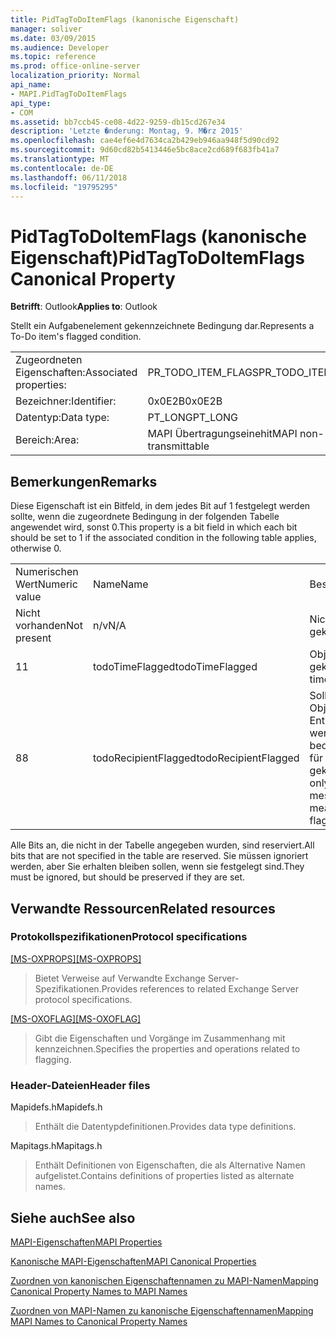 ```yaml
---
title: PidTagToDoItemFlags (kanonische Eigenschaft)
manager: soliver
ms.date: 03/09/2015
ms.audience: Developer
ms.topic: reference
ms.prod: office-online-server
localization_priority: Normal
api_name:
- MAPI.PidTagToDoItemFlags
api_type:
- COM
ms.assetid: bb7ccb45-ce08-4d22-9259-db15cd267e34
description: 'Letzte �nderung: Montag, 9. M�rz 2015'
ms.openlocfilehash: cae4ef6e4d7634ca2b429eb946aa948f5d90cd92
ms.sourcegitcommit: 9d60cd82b5413446e5bc8ace2cd689f683fb41a7
ms.translationtype: MT
ms.contentlocale: de-DE
ms.lasthandoff: 06/11/2018
ms.locfileid: "19795295"
---
```

# <a name="pidtagtodoitemflags-canonical-property"></a><span data-ttu-id="856a0-103">PidTagToDoItemFlags (kanonische Eigenschaft)</span><span class="sxs-lookup"><span data-stu-id="856a0-103">PidTagToDoItemFlags Canonical Property</span></span>

  
  
<span data-ttu-id="856a0-104">**Betrifft**: Outlook</span><span class="sxs-lookup"><span data-stu-id="856a0-104">**Applies to**: Outlook</span></span> 
  
<span data-ttu-id="856a0-105">Stellt ein Aufgabenelement gekennzeichnete Bedingung dar.</span><span class="sxs-lookup"><span data-stu-id="856a0-105">Represents a To-Do item's flagged condition.</span></span>
  
|||
|:-----|:-----|
|<span data-ttu-id="856a0-106">Zugeordneten Eigenschaften:</span><span class="sxs-lookup"><span data-stu-id="856a0-106">Associated properties:</span></span>  <br/> |<span data-ttu-id="856a0-107">PR_TODO_ITEM_FLAGS</span><span class="sxs-lookup"><span data-stu-id="856a0-107">PR_TODO_ITEM_FLAGS</span></span>  <br/> |
|<span data-ttu-id="856a0-108">Bezeichner:</span><span class="sxs-lookup"><span data-stu-id="856a0-108">Identifier:</span></span>  <br/> |<span data-ttu-id="856a0-109">0x0E2B</span><span class="sxs-lookup"><span data-stu-id="856a0-109">0x0E2B</span></span>  <br/> |
|<span data-ttu-id="856a0-110">Datentyp:</span><span class="sxs-lookup"><span data-stu-id="856a0-110">Data type:</span></span>  <br/> |<span data-ttu-id="856a0-111">PT_LONG</span><span class="sxs-lookup"><span data-stu-id="856a0-111">PT_LONG</span></span>  <br/> |
|<span data-ttu-id="856a0-112">Bereich:</span><span class="sxs-lookup"><span data-stu-id="856a0-112">Area:</span></span>  <br/> |<span data-ttu-id="856a0-113">MAPI Übertragungseinehit</span><span class="sxs-lookup"><span data-stu-id="856a0-113">MAPI non-transmittable</span></span>  <br/> |
   
## <a name="remarks"></a><span data-ttu-id="856a0-114">Bemerkungen</span><span class="sxs-lookup"><span data-stu-id="856a0-114">Remarks</span></span>

<span data-ttu-id="856a0-115">Diese Eigenschaft ist ein Bitfeld, in dem jedes Bit auf 1 festgelegt werden sollte, wenn die zugeordnete Bedingung in der folgenden Tabelle angewendet wird, sonst 0.</span><span class="sxs-lookup"><span data-stu-id="856a0-115">This property is a bit field in which each bit should be set to 1 if the associated condition in the following table applies, otherwise 0.</span></span>
  
||||
|:-----|:-----|:-----|
|<span data-ttu-id="856a0-116">Numerischen Wert</span><span class="sxs-lookup"><span data-stu-id="856a0-116">Numeric value</span></span>  <br/> |<span data-ttu-id="856a0-117">Name</span><span class="sxs-lookup"><span data-stu-id="856a0-117">Name</span></span>  <br/> |<span data-ttu-id="856a0-118">Beschreibung</span><span class="sxs-lookup"><span data-stu-id="856a0-118">Description</span></span>  <br/> |
|<span data-ttu-id="856a0-119">Nicht vorhanden</span><span class="sxs-lookup"><span data-stu-id="856a0-119">Not present</span></span>  <br/> |<span data-ttu-id="856a0-120">n/v</span><span class="sxs-lookup"><span data-stu-id="856a0-120">N/A</span></span>  <br/> |<span data-ttu-id="856a0-121">Nicht gekennzeichnet</span><span class="sxs-lookup"><span data-stu-id="856a0-121">Unflagged</span></span>  <br/> |
|<span data-ttu-id="856a0-122">1</span><span class="sxs-lookup"><span data-stu-id="856a0-122">1</span></span>  <br/> |<span data-ttu-id="856a0-123">todoTimeFlagged</span><span class="sxs-lookup"><span data-stu-id="856a0-123">todoTimeFlagged</span></span>  <br/> |<span data-ttu-id="856a0-124">Objekt ist Zeit gekennzeichnet</span><span class="sxs-lookup"><span data-stu-id="856a0-124">Object is time flagged</span></span>  <br/> |
|<span data-ttu-id="856a0-125">8</span><span class="sxs-lookup"><span data-stu-id="856a0-125">8</span></span>  <br/> |<span data-ttu-id="856a0-126">todoRecipientFlagged</span><span class="sxs-lookup"><span data-stu-id="856a0-126">todoRecipientFlagged</span></span>  <br/> |<span data-ttu-id="856a0-127">Sollte nur auf einem Objekt "Message" Entwurf festgelegt werden, und das bedeutet, dass das Objekt für die Empfänger gekennzeichnet ist.</span><span class="sxs-lookup"><span data-stu-id="856a0-127">Should only be set on a draft message object, and it means that the object is flagged for recipients.</span></span>  <br/> |
   
<span data-ttu-id="856a0-128">Alle Bits an, die nicht in der Tabelle angegeben wurden, sind reserviert.</span><span class="sxs-lookup"><span data-stu-id="856a0-128">All bits that are not specified in the table are reserved.</span></span> <span data-ttu-id="856a0-129">Sie müssen ignoriert werden, aber Sie erhalten bleiben sollen, wenn sie festgelegt sind.</span><span class="sxs-lookup"><span data-stu-id="856a0-129">They must be ignored, but should be preserved if they are set.</span></span>
  
## <a name="related-resources"></a><span data-ttu-id="856a0-130">Verwandte Ressourcen</span><span class="sxs-lookup"><span data-stu-id="856a0-130">Related resources</span></span>

### <a name="protocol-specifications"></a><span data-ttu-id="856a0-131">Protokollspezifikationen</span><span class="sxs-lookup"><span data-stu-id="856a0-131">Protocol specifications</span></span>

<span data-ttu-id="856a0-132">[[MS-OXPROPS]](http://msdn.microsoft.com/library/f6ab1613-aefe-447d-a49c-18217230b148%28Office.15%29.aspx)</span><span class="sxs-lookup"><span data-stu-id="856a0-132">[[MS-OXPROPS]](http://msdn.microsoft.com/library/f6ab1613-aefe-447d-a49c-18217230b148%28Office.15%29.aspx)</span></span>
  
> <span data-ttu-id="856a0-133">Bietet Verweise auf Verwandte Exchange Server-Spezifikationen.</span><span class="sxs-lookup"><span data-stu-id="856a0-133">Provides references to related Exchange Server protocol specifications.</span></span>
    
<span data-ttu-id="856a0-134">[[MS-OXOFLAG]](http://msdn.microsoft.com/library/f1e50be4-ed30-4c2a-b5cb-8ff3aaaf9b91%28Office.15%29.aspx)</span><span class="sxs-lookup"><span data-stu-id="856a0-134">[[MS-OXOFLAG]](http://msdn.microsoft.com/library/f1e50be4-ed30-4c2a-b5cb-8ff3aaaf9b91%28Office.15%29.aspx)</span></span>
  
> <span data-ttu-id="856a0-135">Gibt die Eigenschaften und Vorgänge im Zusammenhang mit kennzeichnen.</span><span class="sxs-lookup"><span data-stu-id="856a0-135">Specifies the properties and operations related to flagging.</span></span>
    
### <a name="header-files"></a><span data-ttu-id="856a0-136">Header-Dateien</span><span class="sxs-lookup"><span data-stu-id="856a0-136">Header files</span></span>

<span data-ttu-id="856a0-137">Mapidefs.h</span><span class="sxs-lookup"><span data-stu-id="856a0-137">Mapidefs.h</span></span>
  
> <span data-ttu-id="856a0-138">Enthält die Datentypdefinitionen.</span><span class="sxs-lookup"><span data-stu-id="856a0-138">Provides data type definitions.</span></span>
    
<span data-ttu-id="856a0-139">Mapitags.h</span><span class="sxs-lookup"><span data-stu-id="856a0-139">Mapitags.h</span></span>
  
> <span data-ttu-id="856a0-140">Enthält Definitionen von Eigenschaften, die als Alternative Namen aufgelistet.</span><span class="sxs-lookup"><span data-stu-id="856a0-140">Contains definitions of properties listed as alternate names.</span></span>
    
## <a name="see-also"></a><span data-ttu-id="856a0-141">Siehe auch</span><span class="sxs-lookup"><span data-stu-id="856a0-141">See also</span></span>



[<span data-ttu-id="856a0-142">MAPI-Eigenschaften</span><span class="sxs-lookup"><span data-stu-id="856a0-142">MAPI Properties</span></span>](mapi-properties.md)
  
[<span data-ttu-id="856a0-143">Kanonische MAPI-Eigenschaften</span><span class="sxs-lookup"><span data-stu-id="856a0-143">MAPI Canonical Properties</span></span>](mapi-canonical-properties.md)
  
[<span data-ttu-id="856a0-144">Zuordnen von kanonischen Eigenschaftennamen zu MAPI-Namen</span><span class="sxs-lookup"><span data-stu-id="856a0-144">Mapping Canonical Property Names to MAPI Names</span></span>](mapping-canonical-property-names-to-mapi-names.md)
  
[<span data-ttu-id="856a0-145">Zuordnen von MAPI-Namen zu kanonische Eigenschaftennamen</span><span class="sxs-lookup"><span data-stu-id="856a0-145">Mapping MAPI Names to Canonical Property Names</span></span>](mapping-mapi-names-to-canonical-property-names.md)

